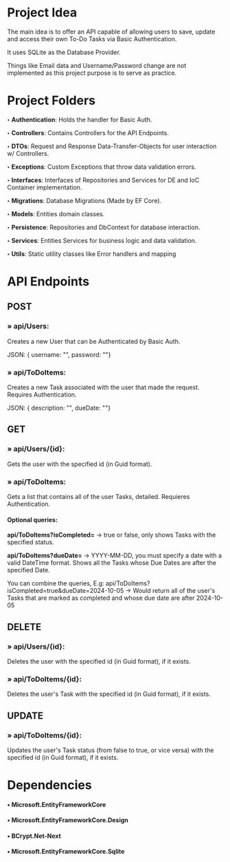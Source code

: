 # Project Idea

The main idea is to offer an API capable of allowing users to save, update and access their own To-Do Tasks via Basic Authentication.

It uses SQLite as the Database Provider.


Things like Email data and Username/Password change are not implemented as this project purpose is to serve as practice.


# Project Folders
**‣ Authentication**: Holds the handler for Basic  Auth.

**‣ Controllers**:    Contains Controllers for the API Endpoints.

**‣ DTOs**:           Request and Response Data-Transfer-Objects for user interaction w/ Controllers.

**‣ Exceptions**:     Custom Exceptions that throw data validation errors.

**‣ Interfaces**:     Interfaces of Repositories and Services for DE and IoC Container implementation.

**‣ Migrations**:     Database Migrations (Made by EF Core).

**‣ Models**:         Entities domain classes.

**‣ Persistence**:    Repositories and DbContext for database interaction.

**‣ Services**:       Entities Services for business logic and data validation.

**‣ Utils**:          Static utility classes like Error handlers and mapping 


# API Endpoints

## POST 
### » api/Users: 
Creates a new User that can be Authenticated by Basic Auth.


JSON: { username: "", password: ""}


### » api/ToDoItems: 
Creates a new Task associated with the user that made the request. Requires Authentication.


JSON: { description: "", dueDate: ""}


## GET 
### » api/Users/{id}:
Gets the user with the specified id (in Guid format).


### » api/ToDoItems:
Gets a list that contains all of the user Tasks, detailed. Requieres Authentication.


#### Optional queries: 

**api/ToDoItems?isCompleted=** -> true or false, only shows Tasks with the specified status.


**api/ToDoItems?dueDate=** -> YYYY-MM-DD, you must specify a date with a valid DateTime format. Shows all the Tasks whose Due Dates are after the specified Date.

You can combine the queries, E.g: api/ToDoItems?isCompleted=true&dueDate=2024-10-05 -> Would return all of the user's Tasks that are marked as completed and whose due date are after 2024-10-05

## DELETE
### » api/Users/{id}:
Deletes the user with the specified id (in Guid format), if it exists.

### » api/ToDoItems/{id}:
Deletes the user's Task with the specified id (in Guid format), if it exists.

## UPDATE
### » api/ToDoItems/{id}:
Updates the user's Task status (from false to true, or vice versa) with the specified id (in Guid format), if it exists.

# Dependencies
#### • Microsoft.EntityFrameworkCore
#### • Microsoft.EntityFrameworkCore.Design
#### • BCrypt.Net-Next
#### • Microsoft.EntityFrameworkCore.Sqlite
